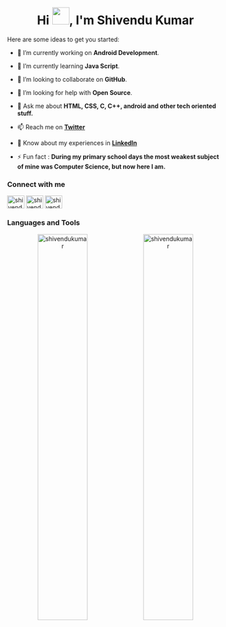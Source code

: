 <!-- <h1 align="center">Hi 👋, I'm Shivendu Kumar</h1>-->
 <h1 align="center">Hi <img src="https://github.com/TheDudeThatCode/TheDudeThatCode/blob/master/Assets/Hi.gif" width="40px">, I'm Shivendu Kumar</h1>


<!--
**IAMSKJha/IAMSKJha** is a ✨ _special_ ✨ repository because its `README.md` (this file) appears on your GitHub profile.-->

Here are some ideas to get you started:

- 🔭 I’m currently working on **Android Development**.

- 🌱 I’m currently learning **Java Script**.

- 👯 I’m looking to collaborate on **GitHub**.

- 🤔 I’m looking for help with **Open Source**.

- 💬 Ask me about **HTML, CSS, C, C++, android and other tech oriented stuff.**

- 📫 Reach me on <b><a href="https://twitter.com/Shivendu2003" target="blank">Twitter</a></b> 

- 📄 Know about my experiences in <b><a href="https://www.linkedin.com/in/shivendu-kumar-731a46214/" target="blank">LinkedIn</a></b>

- ⚡ Fun fact : **During my primary school days the most weakest subject of mine was Computer Science, but now here I am.**

<h3 align="left">Connect with me</h3>
<p align="left">
<a href="https://twitter.com/Shivendu2003" target="blank"><img align="center" src="https://raw.githubusercontent.com/rahuldkjain/github-profile-readme-generator/master/src/images/icons/Social/twitter.svg" alt="shivendu_kumar" height="30" width="40" /></a>
<a href="https://www.linkedin.com/in/shivendu-kumar-731a46214/" target="blank"><img align="center" src="https://raw.githubusercontent.com/rahuldkjain/github-profile-readme-generator/master/src/images/icons/Social/linked-in-alt.svg" alt="shivendu_kumar" height="30" width="40" /></a>
<a href="https://www.facebook.com/shivendukumar.jha.1" target="blank"><img align="center" src="https://raw.githubusercontent.com/rahuldkjain/github-profile-readme-generator/master/src/images/icons/Social/facebook.svg" alt="shivendu_kumar" height="30" width="40" /></a>

<h3 align="left">Languages and Tools</h3>
<p align="left"> 

<p align ="center">
   <img src="https://github-readme-stats.vercel.app/api?username=IAMSKJha&show_icons=true&locale=en" alt="shivendukumar" width="48%"/>
   <img src ="https://github-readme-streak-stats.herokuapp.com?user=IAMSKJha" alt="shivendukumar" width="48%"/>
